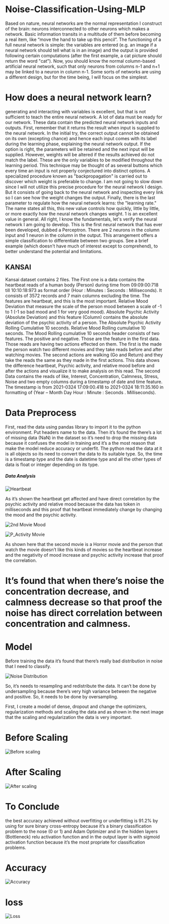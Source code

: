 # Noise-Classification-Using-MLP
Based on nature, neural networks are the normal representation I construct of the brain: neurons interconnected to other neurons which makes a network. Basic information transits in a multitude of them before becoming a real item, like “move the hand to take up this pencil”. The functioning of a full neural network is simple: the variables are entered (e.g. an image if a neural network should tell what is in an image) and the output is provided following certain computations (after the first example, a cat picture should return the word "cat"). Now, you should know the normal column-based artificial neural network, such that only neurons from columns n-1 and n+1 may be linked to a neuron in column n-1. Some sorts of networks are using a different design, but for the time being, I will focus on the simplest. 
# How does a neural network learn?
generating and interacting with variables is excellent, but that is not sufficient to teach the entire neural network. A lot of data must be ready for our network. These data contain the predicted neural network inputs and outputs. First, remember that it returns the result when input is supplied to the neural network. In the initial try, the correct output cannot be obtained on its own (excepting chance) and hence each input comes with its label during the learning phase, explaining the neural network output. If the option is right, the parameters will be retained and the next input will be supplied. However, weights will be altered if the results achieved do not match the label. These are the only variables to be modified throughout the learning period. This technique may be thought of as several buttons which every time an input is not properly conjectured into distinct options. A specialized procedure known as "backpropagation" is carried out to discover which weight is preferable to change. I am not going to slow down since I will not utilize this precise procedure for the neural network I design. But it consists of going back to the neural network and inspecting every link so I can see how the weight changes the output. Finally, there is the last parameter to regulate how the neural network learns: the "learning rate." The name states all this, this new value controls how quickly, little by little, or more exactly how the neural network changes weight. 1 is an excellent value in general. All right, I know the fundamentals, let's verify the neural network I am going to develop. This is the first neural network that has ever been developed, dubbed a Perceptron. There are 2 neurons in the column input and 1 neuron in the column in the output. This arrangement offers a simple classification to differentiate between two groups. See a brief example (which doesn't have much of interest except to comprehend), to better understand the potential and limitations.
## KANSAI
Kansai dataset contains 2 files. The First one is a data contains the heartbeat reads of a human body (Person) during time from 09:09:00:718 till 10:10:18:973 as format order (Hour : Minutes : Seconds : Milliseconds). It consists of 3572 records and 7 main columns excluding the time. The features are heartbeat, and this is the most important. Relative Mood Deviation that measure the scale of the person mood between a scale of -1 to 1 (-1 so bad mood and 1 for very good mood). Absolute Psychic Activity (Absolute Deviation) and this feature (Column) contains the absolute deviation of the psychic activity of a person. The Absolute Psychic Activity Rolling Cumulative 10 seconds. Relative Mood Rolling cumulative 10 seconds. The Mood Rolling cumulative 10 seconds header consists of two features. The positive and negative. Those are the feature in the first data. Those reads are having two actions effected on them. The first is the made the person watch two different movies and they take reads before and after watching movies. The second actions are walking (Go and Return) and they take the reads the same as they made in the first actions. This data shows the difference heartbeat, Psychic activity, and relative mood before and after the actions and visualize it to make analysis on this read. 
The second Data contains the reads of like, Interest, Concentration, Calmness, Stress, Noise and two empty columns during a timestamp of date and time feature. The timestamp is from 2021-0324 17:09:00.418 to 2021-0324 18:11:35.160 in formatting of (Year – Month Day Hour : Minute : Seconds . Milliseconds).
# Data Preprocess 
First, read the data using pandas library to import it to the python environment. Put headers name to the data. Then it’s found the there’s a lot of missing data (NaN) in the dataset so it’s need to drop the missing data because it confuses the model in training and it’s a the most reason that make the model reduce accuracy or underfit. The python read the data at it is all objects so its need to convert the data to its suitable type. So, the time is a timestamp type and the date is datetime type and all the other types of data is float or integer depending on its type.
##### Data Analysis
![Heartbeat](https://user-images.githubusercontent.com/96385070/147859028-7221d147-814c-4b6a-9ccf-f4a8ea663186.png)

As it’s shown the heartbeat get affected and have direct correlation by the psychic activity and relative mood because the data has token in milliseconds and this proof that heartbeat immediately change by changing the mood and the psychic activity.

![2nd Movie Mood](https://user-images.githubusercontent.com/96385070/147859049-9912957a-246d-45f7-b40a-b676f5b55015.JPG)

![P_Activity Movie](https://user-images.githubusercontent.com/96385070/147859058-6b30a846-2852-4573-b1b0-fce3e44c6aa0.JPG)

As shown here that the second movie is a Horror movie and the person that watch the movie doesn’t like this kinds of movies so the heartbeat increase and the negativity of mood increase and psychic activity increase that proof the correlation. 
# It’s found that when there’s noise the concentration decrease, and calmness decrease so that proof the noise has direct correlation between concentration and calmness.

# Model

Before training the data it’s found that there’s really bad distribution in noise that I need to classify.

![Noise Distribution](https://user-images.githubusercontent.com/96385070/147859091-ba758ea0-2575-426f-a48f-b4250e42d39b.png)

So, it’s needs to resampling and redistribute the data. It can’t be done by undersampling because there’s very high variance between the negative and positive. So, it needs to be done by oversampling.  

First, I create a model of dense, dropout and change the optimizers, regularization methods and scaling the data and as shown in the next image that the scaling and regularization the data is very important. 

# Before Scaling
![Before scaling](https://user-images.githubusercontent.com/96385070/147859100-79711e58-45e9-4be9-9b3e-08deac40d491.JPG)

# After Scaling
![After scaling](https://user-images.githubusercontent.com/96385070/147859103-99c01812-d695-4d84-a60c-cbc33bbefb5a.JPG)

# To Conclude 
the best accuracy achieved without overfitting or underfitting is 91.2% by using for sure binary cross-entropy because it’s a binary classification problem to the nose (0 or 1) and Adam Optimizer and in the hidden layers (Bottleneck) relu activation function and in the output layer is with sigmoid activation function because it’s the most propriate for classification problems. 
# Accuracy

![Accuracy](https://user-images.githubusercontent.com/96385070/147859113-d88c2d8d-014b-4a2d-8b4a-6e47b795c163.png)

# loss

![Loss](https://user-images.githubusercontent.com/96385070/147859123-2cd35a72-58c4-4875-ae64-a2dd05fe3b94.png)
